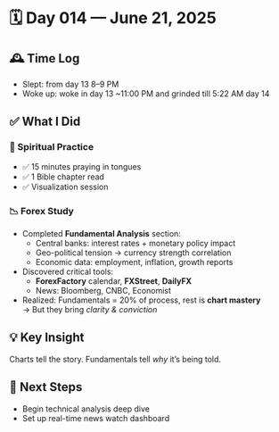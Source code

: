 # 🗓️ Day 014 — June 21, 2025

## 🕰️ Time Log

- Slept: from day 13 8–9 PM
- Woke up: woke in day 13 ~11:00 PM and grinded till 5:22 AM day 14

## ✅ What I Did

### 🙏 Spiritual Practice

- ✅ 15 minutes praying in tongues
- ✅ 1 Bible chapter read
- ✅ Visualization session

### 📉 Forex Study

- Completed **Fundamental Analysis** section:
  - Central banks: interest rates + monetary policy impact
  - Geo-political tension → currency strength correlation
  - Economic data: employment, inflation, growth reports
- Discovered critical tools:
  - **ForexFactory** calendar, **FXStreet**, **DailyFX**
  - News: Bloomberg, CNBC, Economist
- Realized: Fundamentals = 20% of process, rest is **chart mastery**  
  → But they bring _clarity & conviction_

## 💡 Key Insight

Charts tell the story. Fundamentals tell _why_ it’s being told.

## 🔁 Next Steps

- Begin technical analysis deep dive
- Set up real-time news watch dashboard
